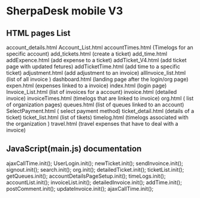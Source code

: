 SherpaDesk mobile V3 
====================

HTML pages List
---------------
account_details.html 
Account_List.html
accountTimes.html (Timelogs for an specific account)
add_tickets.html (create a ticket)
add_time.html 
addExpence.html (add expense to a ticket)
addTicket_V4.html (add ticket page with updated fetures)
addTicketTime.html (add time to a specific ticket)
adjustment.html (add adjustment to an invoice)
allInvoice_list.html (list of all invoice )
dashboard.html (landing page after the login/org page)
expen.html (expenses linked to a invoice)
index.html (login page)
Invoice_List.html (list of invoices for a account)
invoice.html (detailed invoice)
invoiceTimes.html (timelogs that are linked to invoice)
org.html ( list of organization pages)
queues.html (list of queues linked to an account)
SelectPayment.html ( select payment method)
ticket_detail.html (details of a ticket)
ticket_list.html (list of tikets)
timelog.html (timelogs associated with the organization )
travel.html (travel expenses that have to deal with a invoice)

JavaScript(main.js) documentation 
---------------------------------

ajaxCallTime.init();
	    UserLogin.init();
	    newTicket.init();
	    sendInvoince.init();
	    signout.init();
	    search.init();
	    org.init();
		detailedTicket.init();
		ticketList.init();
		getQueues.init();
		accountDetailsPageSetup.init();
		timeLogs.init();
		accountList.init();
		invoiceList.init();
		detailedInvoice.init();
		addTime.init();
		postComment.init();
		updateInvoice.init();
		ajaxCallTime.init();